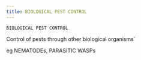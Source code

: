 ```yaml
---
title: BIOLOGICAL PEST CONTROL
---
```

`BIOLOGICAL PEST CONTROL`

Control of pests through other biological organisms`

eg NEMATODEs, PARASITIC WASPs